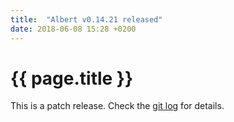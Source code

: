 ```yaml
---
title:  "Albert v0.14.21 released"
date: 2018-06-08 15:28 +0200
---
```


# {{ page.title }}

This is a patch release. Check the [git log](https://github.com/albertlauncher/albert/commits/v0.14.21) for details.
